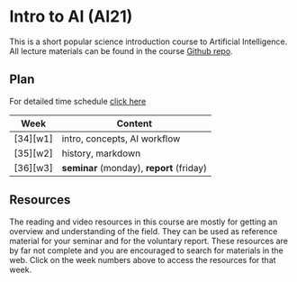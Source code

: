 # Intro to AI (AI21)

This is a short popular science introduction course to Artificial Intelligence. All lecture materials can be found in the course [Github repo](https://github.com/kokchun/AI-intro-AI22).

## Plan

For detailed time schedule [click here](https://github.com/kokchun/AI-intro-AI22/blob/main/Schedule_Intro_AI.md)

| Week     | Content                                   |
| -------- | ----------------------------------------- |
| [34][w1] | intro, concepts, AI workflow              |
| [35][w2] | history, markdown                         |
| [36][w3] | **seminar** (monday), **report** (friday) |


## Resources

The reading and video resources in this course are mostly for getting an overview and understanding of the field. They can be used as reference material for your seminar and for the voluntary report. These resources are by far not complete and you are encouraged to search for materials in the web. Click on the week numbers above to access the resources for that week.
